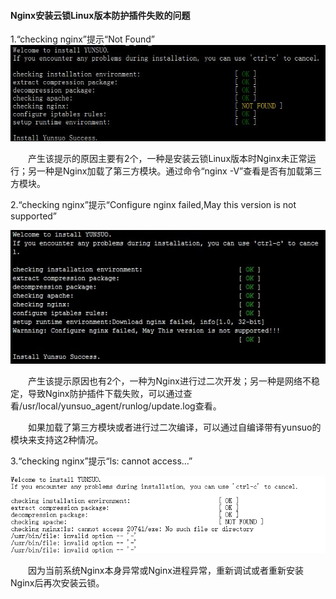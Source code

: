 #### Nginx安装云锁Linux版本防护插件失败的问题 

1.“checking nginx”提示“Not Found”
  ![](/assets/q_33_1.png)

&emsp;&emsp;产生该提示的原因主要有2个，一种是安装云锁Linux版本时Nginx未正常运行；另一种是Nginx加载了第三方模块。通过命令“nginx -V”查看是否有加载第三方模块。

2.“checking nginx”提示“Configure nginx failed,May this version is not supported”

![](/assets/q_33_2.png)

&emsp;&emsp;产生该提示原因也有2个，一种为Nginx进行过二次开发；另一种是网络不稳定，导致Nginx防护插件下载失败，可以通过查看/usr/local/yunsuo_agent/runlog/update.log查看。

&emsp;&emsp;如果加载了第三方模块或者进行过二次编译，可以通过自编译带有yunsuo的模块来支持这2种情况。

3.“checking nginx”提示“ls: cannot access…”

![](/assets/q_33_3.png)

&emsp;&emsp;因为当前系统Nginx本身异常或Nginx进程异常，重新调试或者重新安装Nginx后再次安装云锁。